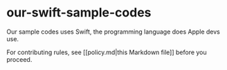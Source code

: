 # our-swift-sample-codes
Our sample codes uses Swift, the programming language does Apple devs use.

For contributing rules, see [[policy.md|this Markdown file]] before you proceed.

